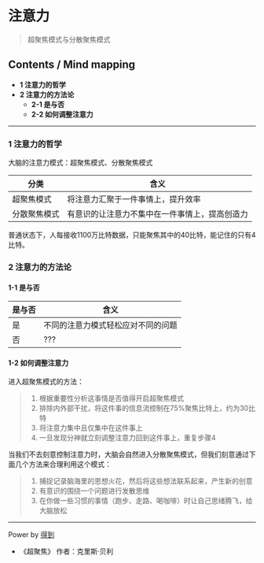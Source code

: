 # 注意力
> 超聚焦模式与分散聚焦模式

## Contents / Mind mapping
- **1 注意力的哲学**
- **2 注意力的方法论**
  - **2-1 是与否**
  - **2-2 如何调整注意力**

---

### 1 注意力的哲学

大脑的注意力模式：超聚焦模式、分散聚焦模式

|分类|含义|
| -- | -- |
|超聚焦模式|将注意力汇聚于一件事情上，提升效率|
|分散聚焦模式|有意识的让注意力不集中在一件事情上，提高创造力|

普通状态下，人每接收1100万比特数据，只能聚焦其中的40比特，能记住的只有4比特。

### 2 注意力的方法论

#### 1-1 是与否

|是与否|含义|
|  --  | -- |
|是|不同的注意力模式轻松应对不同的问题|
|否|???|

#### 1-2 如何调整注意力

进入超聚焦模式的方法：

> 1. 根据重要性分析这事情是否值得开启超聚焦模式  
> 2. 排除内外部干扰，将这件事的信息流控制在75%聚焦比特上，约为30比特  
> 3. 将注意力集中且仅集中在这件事上  
> 4. 一旦发现分神就立刻调整注意力回到这件事上，重复步骤4

当我们不去刻意控制注意力时，大脑会自然进入分散聚焦模式，但我们刻意通过下面几个方法来合理利用这个模式：

> 1. 捕捉记录脑海里的思想火花，然后将这些想法联系起来，产生新的创意  
> 2. 有意识的围绕一个问题进行发散思维  
> 3. 在你做一些习惯的事情（跑步、走路、喝咖啡）时让自己思绪腾飞，给大脑放松

---
Power by [得到](https://www.igetget.com)
- 《超聚焦》 作者：克里斯·贝利

